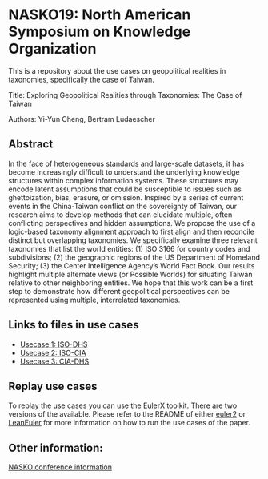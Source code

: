 # NASKO19: North American Symposium on Knowledge Organization 
This is a repository about the use cases on geopolitical realities in taxonomies, specifically the case of Taiwan.

Title: Exploring Geopolitical Realities through Taxonomies: The Case of Taiwan

Authors: Yi-Yun Cheng, Bertram Ludaescher



## Abstract 
In the face of heterogeneous standards and large-scale datasets, it has become increasingly difficult to understand the underlying knowledge structures within complex information systems. These structures may encode latent assumptions that could be susceptible to issues such as ghettoization, bias, erasure, or omission. Inspired by a series of current events in the China-Taiwan conflict on the sovereignty of Taiwan, our research aims to develop methods that can elucidate multiple, often conflicting perspectives and hidden assumptions. We propose the use of a logic-based taxonomy alignment approach to first align and then reconcile distinct but overlapping taxonomies. We specifically examine three relevant taxonomies that list the world entities: (1) ISO 3166 for country codes and subdivisions; (2) the geographic regions of the US Department of Homeland Security; (3) the Center Intelligence Agency’s World Fact Book. Our results highlight multiple alternate views (or Possible Worlds) for situating Taiwan relative to other neighboring entities. We hope that this work can be a first step to demonstrate how different geopolitical perspectives can be represented using multiple, interrelated taxonomies.

## Links to files in use cases
- [Usecase 1: ISO-DHS](https://github.com/EulerProject/NASKO19/tree/master/Usecase1_ISO-DHS)
- [Usecase 2: ISO-CIA](https://github.com/EulerProject/NASKO19/tree/master/Usecase2_ISO-CIA/2019-05-17-12:44:49-ISO_CIA_Asia_briefTC)
- [Usecase 3: CIA-DHS](https://github.com/EulerProject/NASKO19/tree/master/Usecase3_CIA-DHS)

## Replay use cases
To replay the use cases you can use the EulerX toolkit. There are two versions of the available. Please refer to the README of either [euler2](https://github.com/rodenhausen/ASIST17/blob/master/euler2/README.md) or [LeanEuler](https://github.com/idaks/LeanEuler) for more information on how to run the use cases of the paper.


## Other information:
[NASKO conference information](http://www.iskocus.org/nasko2019.php)
